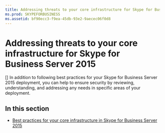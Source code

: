 ```yaml
---
title: Addressing threats to your core infrastructure for Skype for Business Server 2015
ms.prod: SKYPEFORBUSINESS
ms.assetid: bf90ecc3-f9ea-45db-93e2-9aecec06f0d8
---
```



# Addressing threats to your core infrastructure for Skype for Business Server 2015
[]
In addition to following best practices for your Skype for Business Server 2015 deployment, you can help to ensure security by reviewing, understanding, and addressing any needs in specific areas of your deployment.
  
    
    


## In this section


  
    
    

-  [Best practices for your core infrastructure in Skype for Business Server 2015](best-practices-for-your-core-infrastructure-in-skype-for-business-server-2015.md)
    
  

